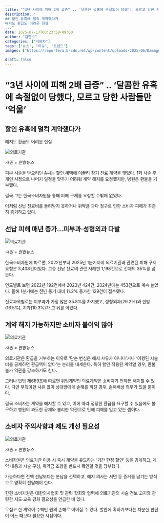 ```yaml
---
title: "“3년 사이에 피해 2배 급증” .. ‘달콤한 유혹에 속절없이 당했다, 모르고 당한 사람들만 ‘억울’"
description: "
## 할인 유혹에 덜컥 계약했다가
해지도 환급도 어려운 현실
..."
date: 2025-07-17T00:23:58+09:00
author: "김한수"
categories: ["자동차"]
tags: ["뉴스", "이슈", "트렌드"]
images: ["https://reportera.b-cdn.net/wp-content/uploads/2025/06/Damage-to-advance-payment-of-medical-institutions-1-1024x576.jpg"]

draft: false
---
```


# “3년 사이에 피해 2배 급증” .. ‘달콤한 유혹에 속절없이 당했다, 모르고 당한 사람들만 ‘억울’


## 할인 유혹에 덜컥 계약했다가
해지도 환급도 어려운 현실


![의료기관](https://reportera.b-cdn.net/wp-content/uploads/2025/06/Damage-to-advance-payment-of-medical-institutions-1-1024x576.jpg)

*사진 = 연합뉴스*

피부 시술을 받으려던 A씨는 할인 혜택에 이끌려 장기 진료 계약을 맺었다. 1회 시술 후 개인 사정으로 나머지 일정을 맞추기 어려워 계약 해지를 요청했지만, 병원은 환불을 거부했다.

결국 그는 한국소비자원을 통해 피해 구제를 요청할 수밖에 없었다.

이처럼 선납 진료비를 돌려받지 못하거나 위약금 과다 청구로 인한 소비자 피해가 꾸준히 증가하고 있다.


## 선납 피해 매년 증가…피부과·성형외과 다발


![의료기관](https://reportera.b-cdn.net/wp-content/uploads/2025/06/피부과-2-1024x678.jpg)

*사진 = 연합뉴스*

한국소비자원에 따르면, 2022년부터 2025년 1분기까지 의료기관과 관련된 피해 구제 요청은 3,408건이었다. 그중 선납 진료비 관련 사례만 1,198건으로 전체의 35%를 넘는다.

연도별로 보면 2022년 192건에서 2023년 424건, 2024년에는 453건으로 계속 늘었다. 올해 1분기에는 전년 동기 대비 11.2% 증가한 129건이 접수됐다.

진료과목별로는 피부과가 가장 많은 35.8%를 차지했고, 성형외과(29.2%)와 한방(16.5%), 치과(10.3%)가 그 뒤를 이었다.


## 계약 해지 가능하지만 소비자 불이익 많아


![의료기관](https://reportera.b-cdn.net/wp-content/uploads/2025/06/성형외과-3-1024x648.jpg)

*사진 = 연합뉴스*

의료기관은 환급을 거부하는 이유로 ‘단순 변심은 해지 사유가 아니다’거나 ‘이행된 시술비를 공제하면 환급액이 없다’는 논리를 내세운다. 특히 할인 적용된 계약일 경우, 환불 불가 약관을 강조하기도 한다.

그러나 민법 제689조에 따르면 위임계약인 의료계약은 소비자가 언제든 해지할 수 있다. 다만 부득이한 사유 없이 상대방에게 손해를 끼친 경우, 손해배상 의무가 있을 뿐이다.

결국 소비자는 계약을 해지할 수 있고, 이에 따라 정당한 환급을 요구할 수 있음에도 불구하고 병원의 과도한 공제와 불리한 약관으로 인해 피해를 입고 있는 셈이다.


## 소비자 주의사항과 제도 개선 필요성


![의료기관](https://reportera.b-cdn.net/wp-content/uploads/2025/06/한국소비자원-4-1024x576.jpg)

*사진 = 연합뉴스*

소비자원은 의료기관 이용 시 즉시 계약을 유도하는 ‘기간 한정 할인’ 등을 경계하고, 계약 내용과 시술 구성, 위약금 조항을 반드시 확인할 것을 당부했다.

가능하다면 전액 선납보다는 분납을 선택하고, 해지 의사는 서면 등 증거를 남기는 방식으로 명확히 전달해야 한다.

한편 소비자원은 대한의사협회 및 관련 학회와 협력해 의료기관의 시술 정보 고지와 관련한 지도·교육 강화 필요성을 언급한 바 있다.

무심코 한 계약이 수백만 원의 손해로 이어질 수 있다. 할인에 혹하기보다는 차분한 판단이 어느 때보다 필요한 시점이다.

